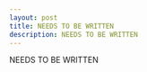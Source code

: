 ```yaml
---
layout: post
title: NEEDS TO BE WRITTEN
description: NEEDS TO BE WRITTEN
---
```


NEEDS TO BE WRITTEN